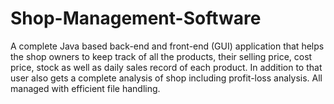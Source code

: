 # Shop-Management-Software
A complete Java based back-end and front-end (GUI) application that helps the shop owners to keep track of all the products, their selling price, cost price, stock as well as daily sales record of each  product. In addition to that user also gets a complete analysis of shop including profit-loss analysis. All managed with efficient file handling.  
